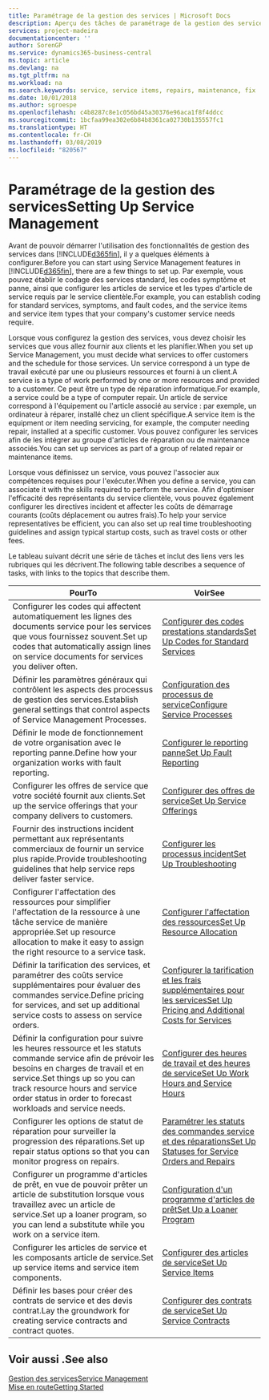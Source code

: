 ```yaml
---
title: Paramétrage de la gestion des services | Microsoft Docs
description: Aperçu des tâches de paramétrage de la gestion des services en fonction de la manière dont vos partenaires gère leurs services.
services: project-madeira
documentationcenter: ''
author: SorenGP
ms.service: dynamics365-business-central
ms.topic: article
ms.devlang: na
ms.tgt_pltfrm: na
ms.workload: na
ms.search.keywords: service, service items, repairs, maintenance, fix
ms.date: 10/01/2018
ms.author: sgroespe
ms.openlocfilehash: c4b8287c8e1c056bd45a30376e96aca1f8f4ddcc
ms.sourcegitcommit: 1bcfaa99ea302e6b84b8361ca02730b135557fc1
ms.translationtype: HT
ms.contentlocale: fr-CH
ms.lasthandoff: 03/08/2019
ms.locfileid: "820567"
---
```

# <a name="setting-up-service-management"></a><span data-ttu-id="166ea-103">Paramétrage de la gestion des services</span><span class="sxs-lookup"><span data-stu-id="166ea-103">Setting Up Service Management</span></span>
<span data-ttu-id="166ea-104">Avant de pouvoir démarrer l'utilisation des fonctionnalités de gestion des services dans [!INCLUDE[d365fin](includes/d365fin_md.md)], il y a quelques éléments à configurer.</span><span class="sxs-lookup"><span data-stu-id="166ea-104">Before you can start using Service Management features in [!INCLUDE[d365fin](includes/d365fin_md.md)], there are a few things to set up.</span></span> <span data-ttu-id="166ea-105">Par exemple, vous pouvez établir le codage des services standard, les codes symptôme et panne, ainsi que configurer les articles de service et les types d'article de service requis par le service clientèle.</span><span class="sxs-lookup"><span data-stu-id="166ea-105">For example, you can establish coding for standard services, symptoms, and fault codes, and the service items and service item types that your company's customer service needs require.</span></span>  

<span data-ttu-id="166ea-106">Lorsque vous configurez la gestion des services, vous devez choisir les services que vous allez fournir aux clients et les planifier.</span><span class="sxs-lookup"><span data-stu-id="166ea-106">When you set up Service Management, you must decide what services to offer customers and the schedule for those services.</span></span> <span data-ttu-id="166ea-107">Un service correspond à un type de travail exécuté par une ou plusieurs ressources et fourni à un client.</span><span class="sxs-lookup"><span data-stu-id="166ea-107">A service is a type of work performed by one or more resources and provided to a customer.</span></span> <span data-ttu-id="166ea-108">Ce peut être un type de réparation informatique.</span><span class="sxs-lookup"><span data-stu-id="166ea-108">For example, a service could be a type of computer repair.</span></span> <span data-ttu-id="166ea-109">Un article de service correspond à l'équipement ou l'article associé au service : par exemple, un ordinateur à réparer, installé chez un client spécifique.</span><span class="sxs-lookup"><span data-stu-id="166ea-109">A service item is the equipment or item needing servicing, for example, the computer needing repair, installed at a specific customer.</span></span> <span data-ttu-id="166ea-110">Vous pouvez configurer les services afin de les intégrer au groupe d'articles de réparation ou de maintenance associés.</span><span class="sxs-lookup"><span data-stu-id="166ea-110">You can set up services as part of a group of related repair or maintenance items.</span></span>  
  
<span data-ttu-id="166ea-111">Lorsque vous définissez un service, vous pouvez l'associer aux compétences requises pour l'exécuter.</span><span class="sxs-lookup"><span data-stu-id="166ea-111">When you define a service, you can associate it with the skills required to perform the service.</span></span> <span data-ttu-id="166ea-112">Afin d'optimiser l'efficacité des représentants du service clientèle, vous pouvez également configurer les directives incident et affecter les coûts de démarrage courants (coûts déplacement ou autres frais).</span><span class="sxs-lookup"><span data-stu-id="166ea-112">To help your service representatives be efficient, you can also set up real time troubleshooting guidelines and assign typical startup costs, such as travel costs or other fees.</span></span>  

<span data-ttu-id="166ea-113">Le tableau suivant décrit une série de tâches et inclut des liens vers les rubriques qui les décrivent.</span><span class="sxs-lookup"><span data-stu-id="166ea-113">The following table describes a sequence of tasks, with links to the topics that describe them.</span></span>  
  
| <span data-ttu-id="166ea-114">Pour</span><span class="sxs-lookup"><span data-stu-id="166ea-114">To</span></span> | <span data-ttu-id="166ea-115">Voir</span><span class="sxs-lookup"><span data-stu-id="166ea-115">See</span></span> |
| --- | --- |
| <span data-ttu-id="166ea-116">Configurer les codes qui affectent automatiquement les lignes des documents service pour les services que vous fournissez souvent.</span><span class="sxs-lookup"><span data-stu-id="166ea-116">Set up codes that automatically assign lines on service documents for services you deliver often.</span></span> |[<span data-ttu-id="166ea-117">Configurer des codes prestations standards</span><span class="sxs-lookup"><span data-stu-id="166ea-117">Set Up Codes for Standard Services</span></span>](service-how-setup-service-coding.md)|
| <span data-ttu-id="166ea-118">Définir les paramètres généraux qui contrôlent les aspects des processus de gestion des services.</span><span class="sxs-lookup"><span data-stu-id="166ea-118">Establish general settings that control aspects of Service Management Processes.</span></span>|[<span data-ttu-id="166ea-119">Configuration des processus de service</span><span class="sxs-lookup"><span data-stu-id="166ea-119">Configure Service Processes</span></span>](service-setup-service-processes.md)|
| <span data-ttu-id="166ea-120">Définir le mode de fonctionnement de votre organisation avec le reporting panne.</span><span class="sxs-lookup"><span data-stu-id="166ea-120">Define how your organization works with fault reporting.</span></span> |[<span data-ttu-id="166ea-121">Configurer le reporting panne</span><span class="sxs-lookup"><span data-stu-id="166ea-121">Set Up Fault Reporting</span></span>](service-how-setup-fault-reporting.md) |
| <span data-ttu-id="166ea-122">Configurer les offres de service que votre société fournit aux clients.</span><span class="sxs-lookup"><span data-stu-id="166ea-122">Set up the service offerings that your company delivers to customers.</span></span>|[<span data-ttu-id="166ea-123">Configurer des offres de service</span><span class="sxs-lookup"><span data-stu-id="166ea-123">Set Up Service Offerings</span></span>](service-how-setup-service-offerings.md)|
| <span data-ttu-id="166ea-124">Fournir des instructions incident permettant aux représentants commerciaux de fournir un service plus rapide.</span><span class="sxs-lookup"><span data-stu-id="166ea-124">Provide troubleshooting guidelines that help service reps deliver faster service.</span></span> |[<span data-ttu-id="166ea-125">Configurer les processus incident</span><span class="sxs-lookup"><span data-stu-id="166ea-125">Set Up Troubleshooting</span></span>](service-how-setup-troubleshooting.md) |
| <span data-ttu-id="166ea-126">Configurer l'affectation des ressources pour simplifier l'affectation de la ressource à une tâche service de manière appropriée.</span><span class="sxs-lookup"><span data-stu-id="166ea-126">Set up resource allocation to make it easy to assign the right resource to a service task.</span></span> |[<span data-ttu-id="166ea-127">Configurer l'affectation des ressources</span><span class="sxs-lookup"><span data-stu-id="166ea-127">Set Up Resource Allocation</span></span>](service-how-setup-resource-allocation.md) |
| <span data-ttu-id="166ea-128">Définir la tarification des services, et paramétrer des coûts service supplémentaires pour évaluer des commandes service.</span><span class="sxs-lookup"><span data-stu-id="166ea-128">Define pricing for services, and set up additional service costs to assess on service orders.</span></span> |[<span data-ttu-id="166ea-129">Configurer la tarification et les frais supplémentaires pour les services</span><span class="sxs-lookup"><span data-stu-id="166ea-129">Set Up Pricing and Additional Costs for Services</span></span>](service-how-setup-service-costs-pricing.md)|
| <span data-ttu-id="166ea-130">Définir la configuration pour suivre les heures ressource et les statuts commande service afin de prévoir les besoins en charges de travail et en service.</span><span class="sxs-lookup"><span data-stu-id="166ea-130">Set things up so you can track resource hours and service order status in order to forecast workloads and service needs.</span></span>|[<span data-ttu-id="166ea-131">Configurer des heures de travail et des heures de service</span><span class="sxs-lookup"><span data-stu-id="166ea-131">Set Up Work Hours and Service Hours</span></span>](service-how-setup-work-service-hours.md)|
| <span data-ttu-id="166ea-132">Configurer les options de statut de réparation pour surveiller la progression des réparations.</span><span class="sxs-lookup"><span data-stu-id="166ea-132">Set up repair status options so that you can monitor progress on repairs.</span></span> | [<span data-ttu-id="166ea-133">Paramétrer les statuts des commandes service et des réparations</span><span class="sxs-lookup"><span data-stu-id="166ea-133">Set Up Statuses for Service Orders and Repairs</span></span>](service-order-repair-status.md)|
| <span data-ttu-id="166ea-134">Configurer un programme d'articles de prêt, en vue de pouvoir prêter un article de substitution lorsque vous travaillez avec un article de service.</span><span class="sxs-lookup"><span data-stu-id="166ea-134">Set up a loaner program, so you can lend a substitute while you work on a service item.</span></span> |[<span data-ttu-id="166ea-135">Configuration d'un programme d'articles de prêt</span><span class="sxs-lookup"><span data-stu-id="166ea-135">Set Up a Loaner Program</span></span>](service-how-setup-loaner-program.md) |
| <span data-ttu-id="166ea-136">Configurer les articles de service et les composants article de service.</span><span class="sxs-lookup"><span data-stu-id="166ea-136">Set up service items and service item components.</span></span> |[<span data-ttu-id="166ea-137">Configurer des articles de service</span><span class="sxs-lookup"><span data-stu-id="166ea-137">Set Up Service Items</span></span>](service-how-setup-service-items.md) |
| <span data-ttu-id="166ea-138">Définir les bases pour créer des contrats de service et des devis contrat.</span><span class="sxs-lookup"><span data-stu-id="166ea-138">Lay the groundwork for creating service contracts and contract quotes.</span></span> |[<span data-ttu-id="166ea-139">Configurer des contrats de service</span><span class="sxs-lookup"><span data-stu-id="166ea-139">Set Up Service Contracts</span></span>](service-how-setup-service-contracts.md) |

## <a name="see-also"></a><span data-ttu-id="166ea-140">Voir aussi .</span><span class="sxs-lookup"><span data-stu-id="166ea-140">See also</span></span>
[<span data-ttu-id="166ea-141">Gestion des services</span><span class="sxs-lookup"><span data-stu-id="166ea-141">Service Management</span></span>](service-service.md)  
[<span data-ttu-id="166ea-142">Mise en route</span><span class="sxs-lookup"><span data-stu-id="166ea-142">Getting Started</span></span>](product-get-started.md)  
